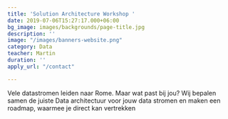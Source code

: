 ```yaml
---
title: 'Solution Architecture Workshop '
date: 2019-07-06T15:27:17.000+06:00
bg_image: images/backgrounds/page-title.jpg
description: ''
image: "/images/banners-website.png"
category: Data
teacher: Martin
duration: ''
apply_url: "/contact"

---
```

Vele datastromen leiden naar Rome. Maar wat past bij jou? Wij bepalen samen de juiste Data architectuur voor jouw data stromen en maken een roadmap, waarmee je direct kan vertrekken